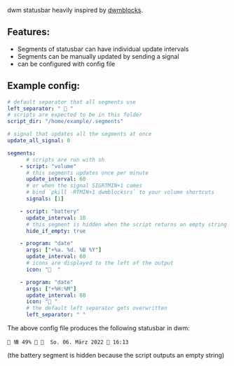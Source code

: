 dwm statusbar heavily inspired by [dwmblocks](https://github.com/torrinfail/dwmblocks).

## Features:
- Segments of statusbar can have individual update intervals
- Segments can be manually updated by sending a signal
- can be configured with config file

## Example config:
```yaml
# default separator that all segments use
left_separator: "  "
# scripts are expected to be in this folder
script_dir: "/home/example/.segments"

# signal that updates all the segments at once
update_all_signal: 0

segments:
      # scripts are run with sh
    - script: "volume"
      # this segments updates once per minute
      update_interval: 60
      # or when the signal SIGRTMIN+1 comes
      # bind `pkill -RTMIN+1 dwmblocksrs` to your volume shortcuts
      signals: [1]

    - script: "battery"
      update_interval: 10
      # this segment is hidden when the script returns an empty string
      hide_if_empty: true

    - program: "date"
      args: ["+%a. %d. %B %Y"]
      update_interval: 60
      # icons are displayed to the left of the output
      icon: "  "

    - program: "date"
      args: ["+%H:%M"]
      update_interval: 60
      icon: " "
      # the default left separator gets overwritten
      left_separator: " "
```

The above config file produces the following statusbar in dwm:
```
 墳 49%    So. 06. März 2022  16:13
```
(the battery segment is hidden because the script outputs an empty string)
